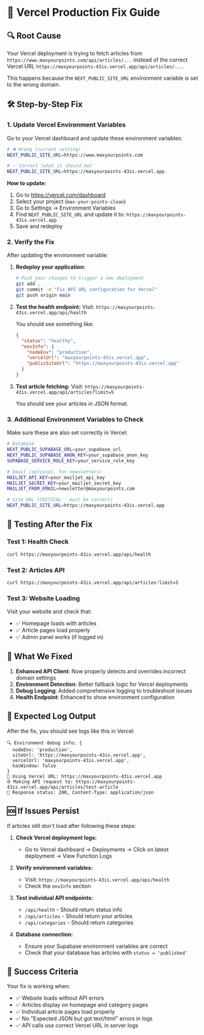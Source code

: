 # 🚀 Vercel Production Fix Guide

## 🔍 **Root Cause**
Your Vercel deployment is trying to fetch articles from `https://www.maxyourpoints.com/api/articles/...` instead of the correct Vercel URL `https://maxyourpoints-43is.vercel.app/api/articles/...`.

This happens because the `NEXT_PUBLIC_SITE_URL` environment variable is set to the wrong domain.

## 🛠️ **Step-by-Step Fix**

### **1. Update Vercel Environment Variables**

Go to your Vercel dashboard and update these environment variables:

```bash
# ❌ Wrong (current setting)
NEXT_PUBLIC_SITE_URL=https://www.maxyourpoints.com

# ✅ Correct (what it should be)
NEXT_PUBLIC_SITE_URL=https://maxyourpoints-43is.vercel.app
```

**How to update:**
1. Go to https://vercel.com/dashboard
2. Select your project (`max-your-points-clean`)
3. Go to Settings → Environment Variables
4. Find `NEXT_PUBLIC_SITE_URL` and update it to: `https://maxyourpoints-43is.vercel.app`
5. Save and redeploy

### **2. Verify the Fix**

After updating the environment variable:

1. **Redeploy your application:**
   ```bash
   # Push your changes to trigger a new deployment
   git add .
   git commit -m "Fix API URL configuration for Vercel"
   git push origin main
   ```

2. **Test the health endpoint:**
   Visit: `https://maxyourpoints-43is.vercel.app/api/health`
   
   You should see something like:
   ```json
   {
     "status": "healthy",
     "envInfo": {
       "nodeEnv": "production",
       "vercelUrl": "maxyourpoints-43is.vercel.app",
       "publicSiteUrl": "https://maxyourpoints-43is.vercel.app"
     }
   }
   ```

3. **Test article fetching:**
   Visit: `https://maxyourpoints-43is.vercel.app/api/articles?limit=5`
   
   You should see your articles in JSON format.

### **3. Additional Environment Variables to Check**

Make sure these are also set correctly in Vercel:

```bash
# Database
NEXT_PUBLIC_SUPABASE_URL=your_supabase_url
NEXT_PUBLIC_SUPABASE_ANON_KEY=your_supabase_anon_key
SUPABASE_SERVICE_ROLE_KEY=your_service_role_key

# Email (optional, for newsletters)
MAILJET_API_KEY=your_mailjet_api_key
MAILJET_SECRET_KEY=your_mailjet_secret_key
MAILJET_FROM_EMAIL=newsletter@maxyourpoints.com

# Site URL (CRITICAL - must be correct)
NEXT_PUBLIC_SITE_URL=https://maxyourpoints-43is.vercel.app
```

## 🧪 **Testing After the Fix**

### **Test 1: Health Check**
```bash
curl https://maxyourpoints-43is.vercel.app/api/health
```

### **Test 2: Articles API**
```bash
curl https://maxyourpoints-43is.vercel.app/api/articles?limit=3
```

### **Test 3: Website Loading**
Visit your website and check that:
- ✅ Homepage loads with articles
- ✅ Article pages load properly
- ✅ Admin panel works (if logged in)

## 🔧 **What We Fixed**

1. **Enhanced API Client**: Now properly detects and overrides incorrect domain settings
2. **Environment Detection**: Better fallback logic for Vercel deployments
3. **Debug Logging**: Added comprehensive logging to troubleshoot issues
4. **Health Endpoint**: Enhanced to show environment configuration

## 📝 **Expected Log Output**

After the fix, you should see logs like this in Vercel:

```
🔍 Environment debug info: {
  nodeEnv: 'production',
  siteUrl: 'https://maxyourpoints-43is.vercel.app',
  vercelUrl: 'maxyourpoints-43is.vercel.app',
  hasWindow: false
}
🚀 Using Vercel URL: https://maxyourpoints-43is.vercel.app
🌐 Making API request to: https://maxyourpoints-43is.vercel.app/api/articles/test-article
📡 Response status: 200, Content-Type: application/json
```

## 🆘 **If Issues Persist**

If articles still don't load after following these steps:

1. **Check Vercel deployment logs:**
   - Go to Vercel dashboard → Deployments → Click on latest deployment → View Function Logs

2. **Verify environment variables:**
   - Visit: `https://maxyourpoints-43is.vercel.app/api/health`
   - Check the `envInfo` section

3. **Test individual API endpoints:**
   - `/api/health` - Should return status info
   - `/api/articles` - Should return your articles
   - `/api/categories` - Should return categories

4. **Database connection:**
   - Ensure your Supabase environment variables are correct
   - Check that your database has articles with `status = 'published'`

## 🎯 **Success Criteria**

Your fix is working when:
- ✅ Website loads without API errors
- ✅ Articles display on homepage and category pages
- ✅ Individual article pages load properly
- ✅ No "Expected JSON but got text/html" errors in logs
- ✅ API calls use correct Vercel URL in server logs 